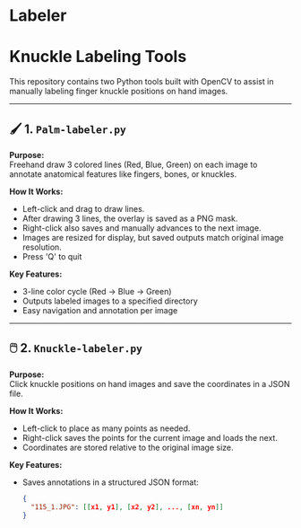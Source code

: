 # Labeler
# Knuckle Labeling Tools

This repository contains two Python tools built with OpenCV to assist in manually labeling finger knuckle positions on hand images.

---

## 🖌️ 1. `Palm-labeler.py`

**Purpose:**  
Freehand draw 3 colored lines (Red, Blue, Green) on each image to annotate anatomical features like fingers, bones, or knuckles.

**How It Works:**
- Left-click and drag to draw lines.
- After drawing 3 lines, the overlay is saved as a PNG mask.
- Right-click also saves and manually advances to the next image.
- Images are resized for display, but saved outputs match original image resolution.
- Press 'Q' to quit

**Key Features:**
- 3-line color cycle (Red → Blue → Green)
- Outputs labeled images to a specified directory
- Easy navigation and annotation per image

---

## 🖱️ 2. `Knuckle-labeler.py`

**Purpose:**  
Click knuckle positions on hand images and save the coordinates in a JSON file.

**How It Works:**
- Left-click to place as many points as needed.
- Right-click saves the points for the current image and loads the next.
- Coordinates are stored relative to the original image size.

**Key Features:**
- Saves annotations in a structured JSON format:
  ```json
  {
    "115_1.JPG": [[x1, y1], [x2, y2], ..., [xn, yn]]
  }
